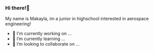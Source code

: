 ### Hi there!👋

My name is Makayla, im a junior in highschool interested in aerospace engineering!
- 🔭 I'm currently working on ...
- 🌱 I’m currently learning ...
- 💞️ I’m looking to collaborate on ...


<!---
MakaylaLundry/MakaylaLundry is a ✨ special ✨ repository because its `README.md` (this file) appears on your GitHub profile.
You can click the Preview link to take a look at your changes.
--->
